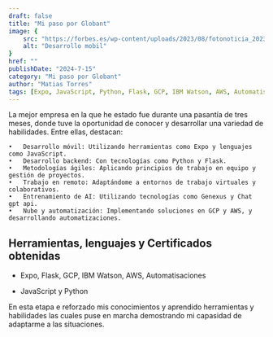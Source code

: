 ```yaml
---
draft: false
title: "Mi paso por Globant"
image: {
    src: "https://forbes.es/wp-content/uploads/2023/08/fotonoticia_20230822112020_9999.jpg",
    alt: "Desarrollo mobil"
}
href: ""
publishDate: "2024-7-15"
category: "Mi paso por Globant"
author: "Matias Torres"
tags: [Expo, JavaScript, Python, Flask, GCP, IBM Watson, AWS, Automatisaciones,]
---
```

La mejor empresa en la que he estado fue durante una pasantía de tres meses, donde tuve la oportunidad de conocer y desarrollar una variedad de habilidades. Entre ellas, destacan:

	•	Desarrollo móvil: Utilizando herramientas como Expo y lenguajes como JavaScript.
	•	Desarrollo backend: Con tecnologías como Python y Flask.
	•	Metodologías ágiles: Aplicando principios de trabajo en equipo y gestión de proyectos.
	•	Trabajo en remoto: Adaptándome a entornos de trabajo virtuales y colaborativos.
	•	Entrenamiento de AI: Utilizando tecnologías como Genexus y Chat gpt api.
	•	Nube y automatización: Implementando soluciones en GCP y AWS, y desarrollando automatizaciones.


## Herramientas, lenguajes y Certificados obtenidas 

- Expo, Flask, GCP, IBM Watson, AWS, Automatisaciones 

- JavaScript y Python

En esta etapa e reforzado mis conocimientos y aprendido herramientas y habilidades las cuales puse en marcha demostrando mi capasidad de adaptarme a las situaciones.  
